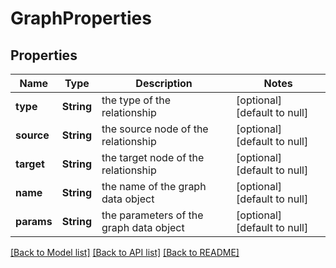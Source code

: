 # GraphProperties
## Properties

Name | Type | Description | Notes
------------ | ------------- | ------------- | -------------
**type** | **String** | the type of the relationship | [optional] [default to null]
**source** | **String** | the source node of the relationship | [optional] [default to null]
**target** | **String** | the target node of the relationship | [optional] [default to null]
**name** | **String** | the name of the graph data object | [optional] [default to null]
**params** | **String** | the parameters of the graph data object | [optional] [default to null]

[[Back to Model list]](../README.md#documentation-for-models) [[Back to API list]](../README.md#documentation-for-api-endpoints) [[Back to README]](../README.md)

